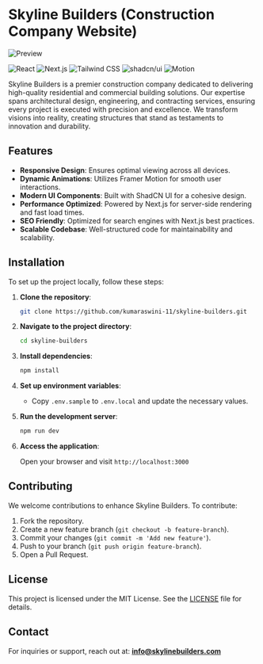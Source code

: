 # Skyline Builders (Construction Company Website)

![Preview](https://raw.githubusercontent.com/kumaraswini-11/skyline-builders/main/public/preview.png)

![React](https://img.shields.io/badge/React-19.0.0-blue?style=for-the-badge&logo=react)
![Next.js](https://img.shields.io/badge/Next.js-15.2.3-black?style=for-the-badge&logo=next.js)
![Tailwind CSS](https://img.shields.io/badge/Tailwind_CSS-4.0-blue?style=for-the-badge&logo=tailwind-css)
![shadcn/ui](https://img.shields.io/badge/shadcn/ui-%23ffffff?style=for-the-badge)
![Motion](https://img.shields.io/badge/Motion-%23ff0080?style=for-the-badge&logo=framer)

Skyline Builders is a premier construction company dedicated to delivering high-quality residential and commercial building solutions. Our expertise spans architectural design, engineering, and contracting services, ensuring every project is executed with precision and excellence. We transform visions into reality, creating structures that stand as testaments to innovation and durability.

## Features

- **Responsive Design**: Ensures optimal viewing across all devices.
- **Dynamic Animations**: Utilizes Framer Motion for smooth user interactions.
- **Modern UI Components**: Built with ShadCN UI for a cohesive design.
- **Performance Optimized**: Powered by Next.js for server-side rendering and fast load times.
- **SEO Friendly**: Optimized for search engines with Next.js best practices.
- **Scalable Codebase**: Well-structured code for maintainability and scalability.

## Installation

To set up the project locally, follow these steps:

1. **Clone the repository**:

   ```bash
   git clone https://github.com/kumaraswini-11/skyline-builders.git
   ```

2. **Navigate to the project directory**:

   ```bash
   cd skyline-builders
   ```

3. **Install dependencies**:

   ```bash
   npm install
   ```

4. **Set up environment variables**:

   - Copy `.env.sample` to `.env.local` and update the necessary values.

5. **Run the development server**:

   ```bash
   npm run dev
   ```

6. **Access the application**:

   Open your browser and visit `http://localhost:3000`

## Contributing

We welcome contributions to enhance Skyline Builders. To contribute:

1. Fork the repository.
2. Create a new feature branch (`git checkout -b feature-branch`).
3. Commit your changes (`git commit -m 'Add new feature'`).
4. Push to your branch (`git push origin feature-branch`).
5. Open a Pull Request.

## License

This project is licensed under the MIT License. See the [LICENSE](LICENSE) file for details.

## Contact

For inquiries or support, reach out at: **<info@skylinebuilders.com>**

<!-- ## Reference

- [How To Build A Construction Website Using Next.js, Tailwind CSS, Motion](https://www.youtube.com/watch?v=VgO5WxSY_64) -->
